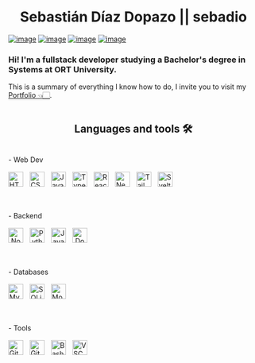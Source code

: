<h1 align="center">Sebastián Díaz Dopazo || sebadio</h1>

[![image](https://img.shields.io/badge/LinkedIn-0077B5?style=for-the-badge&logo=linkedin&logoColor=white)](https://www.linkedin.com/in/sebastian-dd/)
[![image](https://img.shields.io/badge/website-000000?style=for-the-badge&logo=About.me&logoColor=white)](https://sebasdiaz.com)
[![image](https://img.shields.io/badge/WhatsApp-25D366?style=for-the-badge&logo=WhatsApp&logoColor=white)](https://wa.me/message/VUGV3ZGKPTZTO1)
[![image](https://img.shields.io/badge/Gmail-D14836?style=for-the-badge&logo=gmail&logoColor=white)](mailto:sebastiandiazdopazo@gmail.com)

### Hi! I'm a **fullstack developer** studying a Bachelor's degree in Systems at **ORT University**.

This is a summary of everything I know how to do, I invite you to visit my [Portfolio 👈🏻](https://sebasdiaz.com).

<div style="display: flex; justify-content: center; gap: 1rem; flex-wrap: wrap; flex-direction: column;">
    <div style="display: flex; justify-content: center; gap: 1rem; flex-wrap: wrap; flex-direction: column;">
        <h2 align="center">Languages and tools 🛠</h2>
        - Web Dev
        <div>
            <a href="https://developer.mozilla.org/docs/Web/HTML" rel="noreferrer"><img align="left" alt="HTML" width="30px" style="padding-right:10px;" src="https://cdn.jsdelivr.net/gh/devicons/devicon/icons/html5/html5-plain.svg" /></a>
            <a href="https://developer.mozilla.org/docs/Web/CSS" rel="noreferrer"><img align="left" alt="CSS" width="30px" style="padding-right:10px;" src="https://cdn.jsdelivr.net/gh/devicons/devicon/icons/css3/css3-plain.svg" /></a>
            <a href="https://developer.mozilla.org/docs/Web/JavaScript" rel="noreferrer"><img align="left" alt="JavaScript" width="30px" style="padding-right:10px;" src="https://cdn.jsdelivr.net/gh/devicons/devicon/icons/javascript/javascript-plain.svg" /></a>
            <a href="https://www.typescriptlang.org/" rel="noreferrer"><img align="left" alt="TypeScript" width="30px" style="padding-right:10px;" src="https://cdn.jsdelivr.net/gh/devicons/devicon/icons/typescript/typescript-plain.svg" /></a>
            <a href="https://react.dev/" rel="noreferrer"><img align="left" alt="React" width="30px" style="padding-right:10px;" src="https://cdn.jsdelivr.net/gh/devicons/devicon/icons/react/react-original.svg" /></a>
            <a href="https://nextjs.org/" rel="noreferrer"><img align="left" alt="NextJS" width="30px" style="padding-right:10px;" src="https://cdn.jsdelivr.net/gh/devicons/devicon/icons/nextjs/nextjs-original.svg" /></a>
            <a href="https://tailwindcss.com/" rel="noreferrer"><img align="left" alt="Tailwind CSS" width="30px" style="padding-right:10px;" src="https://cdn.jsdelivr.net/gh/devicons/devicon@latest/icons/tailwindcss/tailwindcss-original.svg" /></a>
            <a href="https://svelte.dev/" rel="noreferrer"><img align="left" alt="Svelte" width="30px" style="padding-right:10px;" src="https://cdn.jsdelivr.net/gh/devicons/devicon@latest/icons/svelte/svelte-original.svg" /></a>
        </div>
        <br />
        <br />
        - Backend
        <div align="center" >
            <a href="https://nodejs.org/en" rel="noreferrer"><img align="left" alt="NodeJS" width="30px" style="padding-right:10px;" src="https://cdn.jsdelivr.net/gh/devicons/devicon/icons/nodejs/nodejs-original.svg" /></a>
            <a href="https://www.python.org/" rel="noreferrer"><img align="left" alt="Python" width="30px" style="padding-right:10px;" src="https://cdn.jsdelivr.net/gh/devicons/devicon/icons/python/python-plain.svg" /></a>
            <a href="https://www.java.com/" rel="noreferrer"><img align="left" alt="Java" width="30px" style="padding-right:10px;" src="https://cdn.jsdelivr.net/gh/devicons/devicon/icons/java/java-original.svg" /></a>
            <a href="https://www.docker.com/" rel="noreferrer"><img align="left" alt="Docker" width="30px" style="padding-right:10px;" src="https://cdn.jsdelivr.net/gh/devicons/devicon/icons/docker/docker-plain.svg" /></a>
        </div>
        <br />
        <br />
        - Databases
        <div>
            <a href="https://www.mysql.com/" rel="noreferrer"><img align="left" alt="MySQL" width="30px" style="padding-right:10px;" src="https://cdn.jsdelivr.net/gh/devicons/devicon@latest/icons/mysql/mysql-original-wordmark.svg" /></a>
            <a href="https://www.sqlite.org/" rel="noreferrer"><img align="left" alt="SQLite" width="30px" style="padding-right:10px;" src="https://cdn.jsdelivr.net/gh/devicons/devicon/icons/sqlite/sqlite-original.svg" /></a>
            <a href="https://www.mongodb.com/" rel="noreferrer"><img align="left" alt="Mongo Database" width="30px" style="padding-right:10px;" src="https://cdn.jsdelivr.net/gh/devicons/devicon/icons/mongodb/mongodb-original.svg" /></a>
        </div>
        <br />
        <br />
        - Tools
        <div>
            <a href="https://git-scm.com/" rel="noreferrer"><img align="left" alt="Git" width="30px" style="padding-right:10px;" src="https://cdn.jsdelivr.net/gh/devicons/devicon/icons/git/git-original.svg" /></a>
            <a href="https://github.com" rel="noreferrer"><img align="left" alt="GitHub" width="30px" style="padding-right:10px;" src="https://cdn.jsdelivr.net/gh/devicons/devicon/icons/github/github-original.svg" /></a>
            <a href="https://www.gnu.org/software/bash/" rel="noreferrer"><img align="left" alt="Bash" width="30px" style="padding-right:10px;" src="https://cdn.jsdelivr.net/gh/devicons/devicon/icons/bash/bash-original.svg" /></a>
            <a href="https://code.visualstudio.com/" rel="noreferrer"><img align="left" alt="VSCode" width="30px" style="padding-right:10px;" src="https://cdn.jsdelivr.net/gh/devicons/devicon@latest/icons/vscode/vscode-original.svg" /></a>
        </div>
    </div>
</div>
